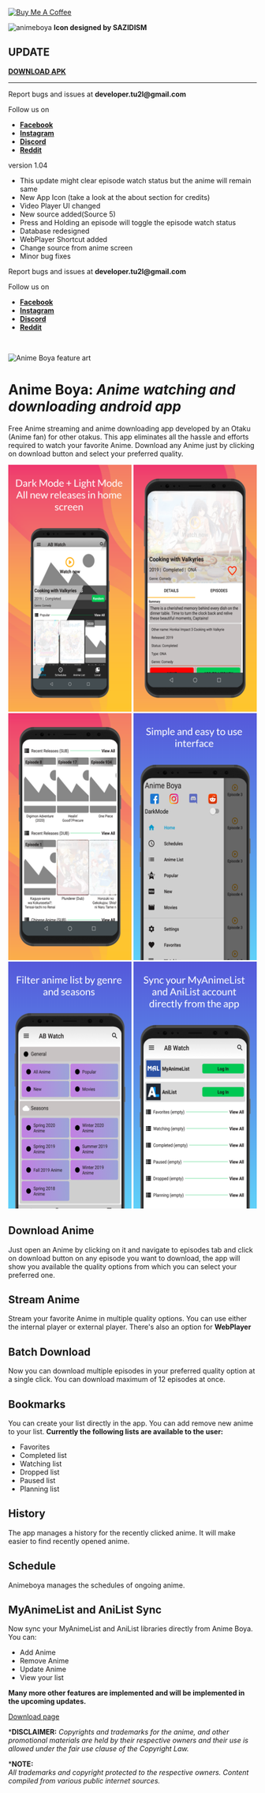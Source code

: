 <a href="https://www.buymeacoffee.com/Tu2l" target="_blank"><img src="https://cdn.buymeacoffee.com/buttons/default-orange.png" alt="Buy Me A Coffee" height="41" width="174"></a>

<image src="https://github.com/Tu2l/AnimeBoya/blob/master/20210417_180027.png" width=100 alt="animeboya">
<b>Icon designed by SAZIDISM</b>

<h2><b>UPDATE</b></h2>
<a href="https://github.com/Tu2l/AnimeBoya/releases/download/br12/masterRelease-1.04-build-210520135220.apk"><b> DOWNLOAD APK</b></a>
<hr>

<p>Report bugs and issues at <b>developer.tu2l@gmail.com</b></p>
<p>Follow us on</p>
<ul>
    <li><a href="https://facebook.com/animeboya"><b>Facebook</b></a></li>
    <li><a href="https://instagram.com/anime_boya"><b>Instagram</b></a></li>
    <li><a href="https://discord.gg/5kJ9SXC"><b>Discord</b></a></li>
    <li><a href="https://reddit.com/r/animeboya"><b>Reddit</b></a></li>
</ul>
<p>version 1.04</p>
<ul>
    <li>This update might clear episode watch status but the anime will remain same</li>
    <li>New App Icon (take a look at the about section for credits)</li>
    <li>Video Player UI changed</li>
    <li>New source added(Source 5)</li>
    <li>Press and Holding an episode will toggle the episode watch status </li>
    <li>Database redesigned</li>
    <li>WebPlayer Shortcut added</li>
    <li>Change source from anime screen </li>
    <li>Minor bug fixes</li>
</ul>
<p>Report bugs and issues at <b>developer.tu2l@gmail.com</b></p>
<p>Follow us on</p>
<ul>
    <li><a href="https://facebook.com/animeboya"><b>Facebook</b></a></li>
    <li><a href="https://instagram.com/anime_boya"><b>Instagram</b></a></li>
    <li><a href="https://discord.gg/5kJ9SXC"><b>Discord</b></a></li>
    <li><a href="https://reddit.com/r/animeboya"><b>Reddit</b></a></li>
</ul>


<br>

![Anime Boya feature art](https://github.com/Tu2l/AnimeBoya/blob/master/banner.png)

# Anime Boya: *Anime watching and downloading android app*

Free Anime streaming and anime downloading app developed by an Otaku (Anime fan) for other otakus. This app eliminates all the hassle and efforts required to watch your favorite Anime. Download any Anime just by clicking on download button and select your preferred quality.
<div  style="width:auto; margin:0 auto;">
  <img src="screen_1.png" data-canonical-src="screen_1"  width="250" height="500" /> <img src="screen_2.png" data-canonical-src="screen_2"  width="250" height="500" />
  <img src="screen_3.png" data-canonical-src="screen_3"  width="250" height="500" /> <img src="screen_4.png" data-canonical-src="screen_4"  width="250" height="500" />
  <img src="screen_5.png" data-canonical-src="screen_5"  width="250" height="500" /> <img src="screen_6.png" data-canonical-src="screen_6"  width="250" height="500" />
</div>

## Download Anime

Just open an Anime by clicking on it and navigate to episodes tab and click on download button on any episode you want to download, the app will show you available the quality options from which you can select your preferred one.

## Stream Anime

Stream your favorite Anime in multiple quality options. You can use either the internal player or external player. There's also an option for **WebPlayer**

## Batch Download

Now you can download multiple episodes in your preferred quality option at a single click. You can download maximum of 12 episodes at once.

## Bookmarks

You can create your list directly in the app. You can add remove new anime to your list.
**Currently the following lists are available to the user:**
 - Favorites
 - Completed list
 - Watching list
 - Dropped list
 - Paused list
 - Planning list

## History

The app manages a history for the recently clicked anime. It will make easier to find recently opened anime.

## Schedule
Animeboya manages the schedules of ongoing anime.

## MyAnimeList and AniList Sync
Now sync your MyAnimeList and AniList libraries directly from Anime Boya.
You can:
 - Add Anime
 - Remove Anime
 - Update Anime
 - View your list


**Many more other features are implemented and will be implemented in the upcoming updates.**



[Download page](https://github.com/Tu2l/AnimeBoya/releases/latest)



***DISCLAIMER:**
*Copyrights and trademarks for the anime, and other promotional materials are held by their respective owners and their use is allowed under the fair use clause of the Copyright Law.* 

***NOTE:**  
*All trademarks and copyright protected to the respective owners. Content compiled from various public internet sources.*
